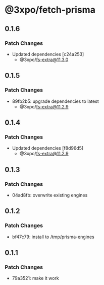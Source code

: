# @3xpo/fetch-prisma

## 0.1.6

### Patch Changes

- Updated dependencies [c24a253]
  - @3xpo/fs-extra@11.3.0

## 0.1.5

### Patch Changes

- 89fb2b5: upgrade dependencies to latest
  - @3xpo/fs-extra@11.2.9

## 0.1.4

### Patch Changes

- Updated dependencies [f8d96d5]
  - @3xpo/fs-extra@11.2.9

## 0.1.3

### Patch Changes

- 04ad8fb: overwrite existing engines

## 0.1.2

### Patch Changes

- bf47c79: install to /tmp/prisma-engines

## 0.1.1

### Patch Changes

- 79a3521: make it work

